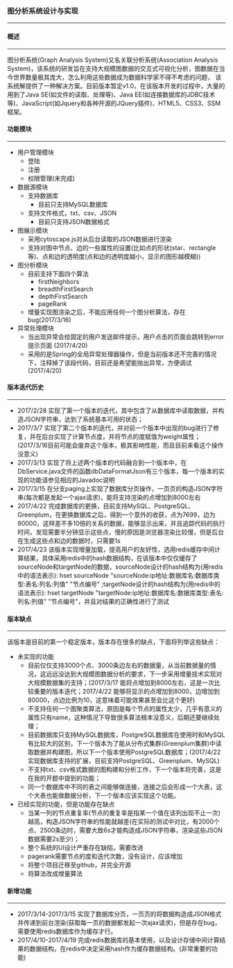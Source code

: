 ### **图分析系统设计与实现**
***

#### **概述**
***

图分析系统(Graph Analysis System)又名关联分析系统(Association Analysis System)，该系统的研发旨在支持大规模图数据的交互式可视化分析，图数据在当今世界数量极其庞大，怎么利用这些数据成为数据科学家不得不考虑的问题，
该系统解提供了一种解决方案。目前版本暂定v1.0，在该版本开发的过程中，大量的用到了Java SE(如文件的读取、处理等)、Java EE(如连接数据库的JDBC技术等)、JavaScript(如Jquery和各种开源的JQuery插件)、HTML5、CSS3、SSM框架。

#### **功能模块**
***

* 用户管理模块
    * 登陆
    * 注册
    * 权限管理(未完成)
* 数据源模块
    * 支持数据库
        * 目前只支持MySQL数据库
    * 支持文件格式，txt、csv、JSON
        * 目前只支持JSON数据格式
* 图展示模块
    * 采用cytoscape.js对从后台读取的JSON数据进行渲染
    * 支持对图中节点、边的一些属性的设置(比如点的形状(star、rectangle等)、点和边的透明度(点和边的透明度越小，显示的图形越模糊))
* 图分析模块
    * 目前支持下面四个算法
        * firstNeighbors
        * breadthFirstSearch
        * depthFirstSearch
        * pageRank
    * 增量实现图渲染之后，不能应用任何一个图分析算法，存在bug(2017/3/16)
* 异常处理模块
    * 当出现异常会给固定的用户发送邮件提示，用户点击的页面会跳转到error提示页面  (2017/4/20)
    * 采用的是Spring的全局异常处理器操作，但是当前版本还不完善的情况下，注释掉了该段代码，目前还是希望能抛出异常，方便调试 (2017/4/20)

#### **版本迭代历史**
***

* 2017/2/28 实现了第一个版本的迭代，其中包含了从数据库中读取数据，并构造JSON字符串，达到了系统基本可用的状态；
* 2017/3/7 实现了第二个版本的迭代，并对前一个版本中出现的bug进行了修复，并在后台实现了计算节点度，并将节点的度赋值为weight属性；(2017/3/16目前可能会废弃这个版本，极其影响性能，而且目前来看这个操作没意义)
* 2017/3/13 实现了将上述两个版本的代码融合到一个版本中，在DbService.java文件的函数dbDataFormatJson有三个版本，每一个版本的实现的功能请参见相应的Javadoc说明
* 2017/3/15 在分支paging上实现了数据库分页操作，一页页的构造JSON字符串(每次都是发起一个ajax请求)，能将支持渲染的点增加到8000左右
* 2017/4/22 完成数据库的更换，目前支持MySQL、PostgreSQL、Greenplum，在更换数据库之后，得到一个意外的收获，点为7699，边为80000，这样差不多10倍的关系的数据，能够显示出来，并且追踪代码的执行时间，发现需要半分钟显示这些点，慢的原因是浏览器渲染比较慢，但是后台在生成这些点和边的数据时，只需要1s
* 2017/4/23 该版本实现增量加载，提高用户的友好性，选用redis缓存中间计算结果，具体采用redis中的hash数据结构，在该版本中仅仅缓存了sourceNode和targetNode的数据，sourceNode设计的hash结构为(用redis中的语法表示): hset sourceNode "sourceNode:ip地址:数据库名:数据库类型:表名:列名:列值" "节点编号" ;targetNode设计的hash结构为(用redis中的语法表示): hset targetNode "targetNode:ip地址:数据库名:数据库类型:表名:列名:列值" "节点编号"，并且对结果的正确性进行了测试

#### **版本缺点**
***

该版本是目前的第一个稳定版本，版本存在很多的缺点，下面将列举这些缺点：

* 未实现的功能
    * 目前仅仅支持3000个点、3000条边左右的数据量，从当前数据量的情况，这远远没达到大规模图数据分析的要求，下一步采用增量技术实现对大规模数据集的支持；(2017/3/17 能将点增加到8000左右，这是一次比较重要的版本迭代；2017/4/22 能够将显示的点增加到8000，边增加到80000，点边比例为10，这意味着可能效果甚至会比这个更好)
    * 不支持任何一个图聚类算法，原因是每个节点的属性太少，几乎有意义的属性只有name，这种情况下导致很多算法根本没意义，后期还要继续处理；
    * 目前数据库只支持MySQL数据库，PostgreSQL数据库在使用时和MySQL有比较大的区别，下一个版本为了能从分布式集群(Greenplum集群)中读取数据并构建图，所以下一个版本使用PostgreSQL数据库；(2017/4/22实现数据库支持的扩展，目前支持PostgreSQL、Greenplum、MySQL)
    * 不支持txt、csv格式数据的图构建和分析工作，下一个版本将完善，这是在我的开题中提到的功能；
    * 同一个数据库中不同的表之间能够做连接，连接之后会形成一个大表，这个大表也能做数据分析，下一个版本应该实现这个功能。
* 已经实现的功能，但是功能存在缺点
    * 当某一列的节点重复率(节点的重复率是指某一个值在该列出现不止一次)越高，构造JSON字符串的性能就越差(在实际的测试中对比，有2000个点、2500条边时，需要大致6s才能构造成JSON字符串，渲染这些JSON数据需要2s至少)；
    * 整个系统的UI设计严重存在缺陷，需要改进
    * pagerank需要节点的度和迭代次数，没有设计，应该增加
    * 将整个项目迁移至github，并完全开源
    * 将算法改成增量算法
#### **新增功能**
***

* 2017/3/14-2017/3/15 实现了数据库分页，一页页的将数据构造成JSON格式并传递到前台渲染(获取每一页的数据都发起一次ajax请求)，但是存在bug，需要使用redis数据库作为缓存才行。
* 2017/4/10-2017/4/19 完成redis数据库的基本使用，以及设计存储中间计算结果的数据结构，在redis中决定采用hash作为缓存数据结构。(非常重要的功能)